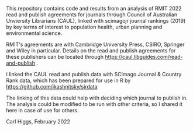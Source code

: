 This repository contains code and results from an analysis of RMIT 2022 read and publish agreements for journals through Council of Australian Unviersity Librarians (CAUL), linked with scimagojr journal rankings (2019) by key terms of interest to population health, urban planning and environmental science.

RMIT's agreements are with Cambridge University Press, CSIRO, Springer and Wiley in particular.  Details on the read and publish agreements for these publishers can be located through https://caul.libguides.com/read-and-publish .

I linked the CAUL read and publish data with SCImago Journal & Country Rank data, which has been prepared for use in R by https://github.com/ikashnitsky/sjrdata

The linking of this data could help with deciding which journal to publish in.  The analysis could be modified to be run with other criteria, so I shared it here in case of use for others.

Carl Higgs, February 2022
